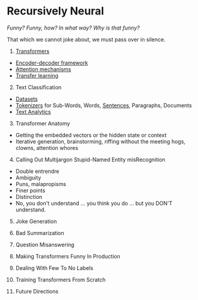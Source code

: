 # Recursively Neural 

*Funny? Funny, how? In what way? Why is that funny?*

That which we cannot joke about, we must pass over in silence.

1. [Transformers](https://github.com/cedrickchee/awesome-transformer-nlp)

* [Encoder-decoder framework](https://medium.com/analytics-vidhya/encoder-decoder-seq2seq-models-clearly-explained-c34186fbf49b)
* [Attention mechanisms](https://github.com/xmu-xiaoma666/External-Attention-pytorch#attention-series)
* [Transfer learning](https://github.com/artix41/awesome-transfer-learning)
2. Text Classification
* [Datasets](https://huggingface.co/datasets)
* [Tokenizers](https://github.com/topics/tokenizer) for Sub-Words, Words, [Sentences](https://github.com/google/sentencepiece), Paragraphs, Documents
* [Text Analytics](https://github.com/dipanjanS/text-analytics-with-python)

3. Transformer Anatomy

* Getting the embedded vectors or the hidden state or context
* Iterative generation, brainstorming, riffing without the meeting hogs, clowns, attention whores

4. Calling Out Multijargon Stupid-Named Entity misRecognition

* Double entrendre
* Ambiguity
* Puns, malapropisms
* Finer points
* Distinction
* No, you don't understand ... you think you do ... but you DON'T understand.

5. Joke Generation

6. Bad Summarization

7. Question Misanswering

8. Making Transformers Funny In Production

9. Dealing With Few To No Labels

10. Training Transformers From Scratch

11. Future Directions
